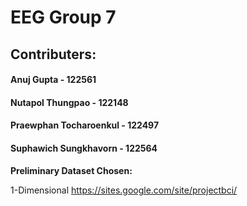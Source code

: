 # EEG Group 7
## Contributers:
#### Anuj Gupta - 122561
#### Nutapol Thungpao - 122148
#### Praewphan Tocharoenkul - 122497
#### Suphawich Sungkhavorn - 122564


**Preliminary Dataset Chosen:**


1-Dimensional https://sites.google.com/site/projectbci/

